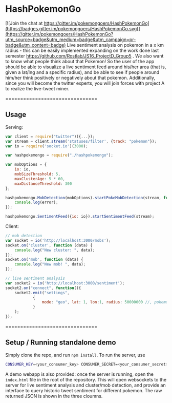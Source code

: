 # HashPokemonGo

[![Join the chat at https://gitter.im/pokemongoers/HashPokemonGo](https://badges.gitter.im/pokemongoers/HashPokemonGo.svg)](https://gitter.im/pokemongoers/HashPokemonGo?utm_source=badge&utm_medium=badge&utm_campaign=pr-badge&utm_content=badge)
Live sentiment analysis on pokemon in a x km radius - this can be easily implemented expanding on the work done last semester https://github.com/Rostlab/JS16_ProjectD_Group5 . We also want to know what people think about that Pokemon! So the user of the app should be able to visualize a live sentiment feed around his/her area (that is, given a lat/lng and a specific radius), and be able to see if people around him/her think positively or negatively about that pokemon. Additionally, since you will become the twitter experts, you will join forces with project A to realize the live-tweet miner.

===============================
## Usage

Serving:
```javascript
var client = require("twitter")({...});
var stream = client.stream('statuses/filter', {track: "pokemon"});
var io = require('socket.io')(3000);

var hashpokemongo = require("./hashpokemongo");

var mobOptions = {
    io: io,
    mobSizeThreshold: 5,
    maxClusterAge: 5 * 60,
    maxDistanceThreshold: 300
};

hashpokemongo.MobDetection(mobOptions).startPokeMobDetection(stream, function (error){
    console.log(error);
});

hashpokemongo.SentimentFeed({io: io}).startSentimentFeed(stream);
```

Client:
```javascript
// mob detection
var socket = io('http://localhost:3000/mobs');
socket.on('cluster', function (data) {
    console.log("New cluster: ", data);
});
socket.on('mob', function (data) {
    console.log("New mob! ", data);
});

// live sentiment analysis
var socket2 = io('http://localhost:3000/sentiment');
socket2.on("connect", function(){
    socket2.emit("settings",
            {
                mode: "geo", lat: 1, lon:1, radius: 50000000 //, pokemonName: "Abra", mode: "all"
            }
    );
});
```

===============================
## Setup / Running standalone demo

Simply clone the repo, and run `npm install`. To run the server, use
```bash
CONSUMER_KEY=<your_consumer_key> CONSUMER_SECRET=<your_consumer_secret> ACCESS_TOKEN=<your_access_token> ACCESS_TOKEN_SECRET=<your_access_token_secret> npm start
```

A demo webapp is also provided: once the server is running, open the `index.html` file in the root of the repository. This will open websockets to the server for live sentiment analysis and cluster/mob detection, and provide an interface to query historic tweet sentiment for different pokemon. The raw returned JSON is shown in the three cloumns.